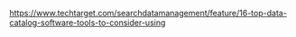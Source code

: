 https://www.techtarget.com/searchdatamanagement/feature/16-top-data-catalog-software-tools-to-consider-using